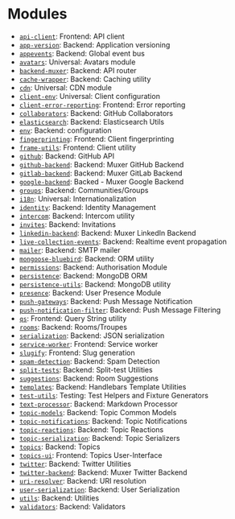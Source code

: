 # Modules

* [`api-client`](./api-client): Frontend: API client
* [`app-version`](./app-version): Backend: Application versioning
* [`appevents`](./appevents): Backend: Global event bus
* [`avatars`](./avatars): Universal: Avatars module
* [`backend-muxer`](./backend-muxer): Backend: API router
* [`cache-wrapper`](./cache-wrapper): Backend: Caching utility
* [`cdn`](./cdn): Universal: CDN module
* [`client-env`](./client-env): Universal: Client configuration
* [`client-error-reporting`](./client-error-reporting): Frontend: Error reporting
* [`collaborators`](./collaborators): Backend: GitHub Collaborators
* [`elasticsearch`](./elasticsearch): Backend: Elasticsearch Utils
* [`env`](./env): Backend: configuration
* [`fingerprinting`](./fingerprinting): Frontend: Client fingerprinting
* [`frame-utils`](./frame-utils): Frontend: Client utility
* [`github`](./github): Backend: GitHub API
* [`github-backend`](./github-backend): Backend: Muxer GitHub Backend
* [`gitlab-backend`](./gitlab-backend): Backend: Muxer GitLab Backend
* [`google-backend`](./google-backend): Backed - Muxer Google Backend
* [`groups`](./groups): Backend: Communities/Groups
* [`i18n`](./i18n): Universal: Internationalization
* [`identity`](./identity): Backend: Identity Management
* [`intercom`](./intercom): Backend: Intercom utility
* [`invites`](./invites): Backend: Invitations
* [`linkedin-backend`](./linkedin-backend): Backend: Muxer LinkedIn Backend
* [`live-collection-events`](./live-collection-events): Backend: Realtime event propagation
* [`mailer`](./mailer): Backend: SMTP mailer
* [`mongoose-bluebird`](./mongoose-bluebird): Backend: ORM utility
* [`permissions`](./permissions): Backend: Authorisation Module
* [`persistence`](./persistence): Backend: MongoDB ORM
* [`persistence-utils`](./persistence-utils): Backend: MongoDB utility
* [`presence`](./presence): Backend: User Presence Module
* [`push-gateways`](./push-gateways): Backend: Push Message Notification
* [`push-notification-filter`](./push-notification-filter): Backend: Push Message Filtering
* [`qs`](./qs): Frontend: Query String utility
* [`rooms`](./rooms): Backend: Rooms/Troupes
* [`serialization`](./serialization): Backend: JSON serialization
* [`service-worker`](./service-worker): Frontend: Service worker
* [`slugify`](./slugify): Frontend: Slug generation
* [`spam-detection`](./spam-detection): Backend: Spam Detection
* [`split-tests`](./split-tests): Backend: Split-test Utilities
* [`suggestions`](./suggestions): Backend: Room Suggestions
* [`templates`](./templates): Backend: Handlebars Template Utilities
* [`test-utils`](./test-utils): Testing: Test Helpers and Fixture Generators
* [`text-processor`](./text-processor): Backend: Markdown Processor
* [`topic-models`](./topic-models): Backend: Topic Common Models
* [`topic-notifications`](./topic-notifications): Backend: Topic Notifications
* [`topic-reactions`](./topic-reactions): Backend: Topic Reactions
* [`topic-serialization`](./topic-serialization): Backend: Topic Serializers
* [`topics`](./topics): Backend: Topics
* [`topics-ui`](./topics-ui): Frontend: Topics User-Interface
* [`twitter`](./twitter): Backend: Twitter Utilities
* [`twitter-backend`](./twitter-backend): Backend: Muxer Twitter Backend
* [`uri-resolver`](./uri-resolver): Backend: URI resolution
* [`user-serialization`](./user-serialization): Backend: User Serialization
* [`utils`](./utils): Backend: Utilities
* [`validators`](./validators): Backend: Validators
